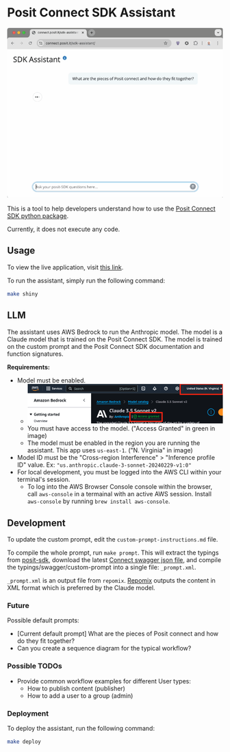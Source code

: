 # Posit Connect SDK Assistant

![SDK Assistant](sdk-assistant.gif)

This is a tool to help developers understand how to use the [Posit Connect SDK python package](https://github.com/posit-dev/posit-sdk-py).

Currently, it does not execute any code.

## Usage

To view the live application, visit [this link](https://connect.posit.it/sdk-assistant/).

To run the assistant, simply run the following command:

```bash
make shiny
```

## LLM

The assistant uses AWS Bedrock to run the Anthropic model. The model is a Claude model that is trained on the Posit Connect SDK. The model is trained on the custom prompt and the Posit Connect SDK documentation and function signatures.

**Requirements:**
* Model must be enabled.
  * ![Access Granted](readme_access_granted.png)
  * You must have access to the model. ("Access Granted" in green in image)
  * The model must be enabled in the region you are running the assistant. This app uses `us-east-1`. ("N. Virginia" in image)
* Model ID must be the "Cross-region Interference" > "Inference profile ID" value. Ex: `"us.anthropic.claude-3-sonnet-20240229-v1:0"`
* For local development, you must be logged into the AWS CLI within your terminal's session.
  * To log into the AWS Browser Console console within the browser, call `aws-console` in a termainal with an active AWS session. Install `aws-console` by running `brew install aws-console`.

## Development

To update the custom prompt, edit the `custom-prompt-instructions.md` file.

To compile the whole prompt, run `make prompt`. This will extract the typings from [posit-sdk](https://github.com/posit-dev/posit-sdk-py), download the latest [Connect swagger json file](https://docs.posit.co/connect/api/swagger.json), and compile the typings/swagger/custom-prompt into a single file: `_prompt.xml`.

`_prompt.xml` is an output file from `repomix`. [Repomix](https://github.com/yamadashy/repomix) outputs the content in XML format which is preferred by the Claude model.


### Future

Possible default prompts:
* [Current default prompt] What are the pieces of Posit connect and how do they fit together?
* Can you create a sequence diagram for the typical workflow?


### Possible TODOs

* Provide common workflow examples for different User types:
  * How to publish content (publisher)
  * How to add a user to a group (admin)

### Deployment

To deploy the assistant, run the following command:

```bash
make deploy
```
